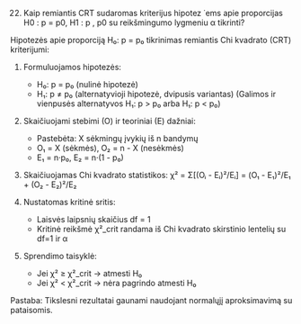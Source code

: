 22. Kaip remiantis CRT sudaromas kriterijus hipotez ˙ems apie proporcijas H0 : p = p0, H1 : p ,
p0 su reikšmingumo lygmeniu α tikrinti?

Hipotezės apie proporciją H₀: p = p₀ tikrinimas remiantis Chi kvadrato (CRT) kriterijumi:

1. Formuluojamos hipotezės:
   - H₀: p = p₀ (nulinė hipotezė)
   - H₁: p ≠ p₀ (alternatyvioji hipotezė, dvipusis variantas)
   (Galimos ir vienpusės alternatyvos H₁: p > p₀ arba H₁: p < p₀)

2. Skaičiuojami stebimi (O) ir teoriniai (E) dažniai:
   - Pastebėta: X sėkmingų įvykių iš n bandymų
   - O₁ = X (sėkmės), O₂ = n - X (nesėkmės)
   - E₁ = n·p₀, E₂ = n·(1 - p₀)

3. Skaičiuojamas Chi kvadrato statistikos:
   χ² = Σ[(Oᵢ - Eᵢ)²/Eᵢ] = (O₁ - E₁)²/E₁ + (O₂ - E₂)²/E₂

4. Nustatomas kritinė sritis:
   - Laisvės laipsnių skaičius df = 1
   - Kritinė reikšmė χ²_crit randama iš Chi kvadrato skirstinio lentelių su df=1 ir α

5. Sprendimo taisyklė:
   - Jei χ² ≥ χ²_crit → atmesti H₀
   - Jei χ² < χ²_crit → nėra pagrindo atmesti H₀

Pastaba: Tikslesni rezultatai gaunami naudojant normalųjį aproksimavimą su pataisomis.
